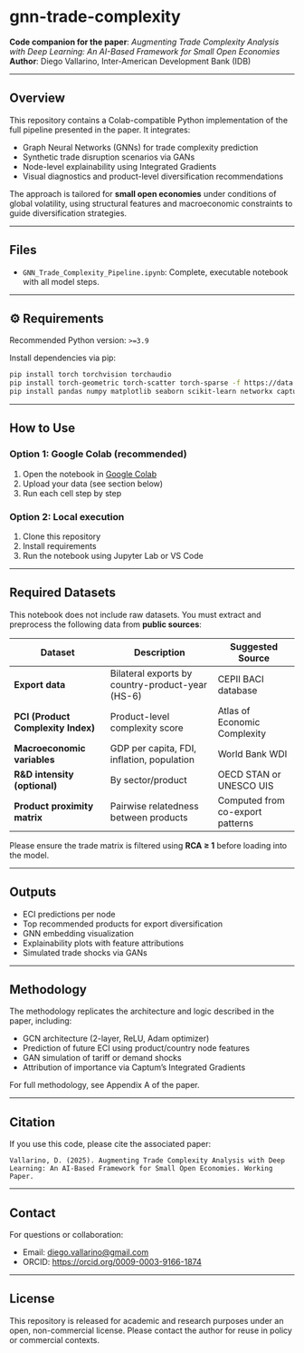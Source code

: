 # gnn-trade-complexity

**Code companion for the paper**: *Augmenting Trade Complexity Analysis with Deep Learning: An AI-Based Framework for Small Open Economies*  
**Author**: Diego Vallarino, Inter-American Development Bank (IDB)

---

## Overview

This repository contains a Colab-compatible Python implementation of the full pipeline presented in the paper. It integrates:

- Graph Neural Networks (GNNs) for trade complexity prediction
- Synthetic trade disruption scenarios via GANs
- Node-level explainability using Integrated Gradients
- Visual diagnostics and product-level diversification recommendations

The approach is tailored for **small open economies** under conditions of global volatility, using structural features and macroeconomic constraints to guide diversification strategies.

---

## Files

- `GNN_Trade_Complexity_Pipeline.ipynb`: Complete, executable notebook with all model steps.

---

## ⚙️ Requirements

Recommended Python version: `>=3.9`

Install dependencies via pip:
```bash
pip install torch torchvision torchaudio
pip install torch-geometric torch-scatter torch-sparse -f https://data.pyg.org/whl/torch-2.0.0+cpu.html
pip install pandas numpy matplotlib seaborn scikit-learn networkx captum
```

---

## How to Use

### Option 1: Google Colab (recommended)
1. Open the notebook in [Google Colab](https://colab.research.google.com/)
2. Upload your data (see section below)
3. Run each cell step by step

### Option 2: Local execution
1. Clone this repository
2. Install requirements
3. Run the notebook using Jupyter Lab or VS Code

---

## Required Datasets

This notebook does not include raw datasets. You must extract and preprocess the following data from **public sources**:

| Dataset | Description | Suggested Source |
|--------|-------------|------------------|
| **Export data** | Bilateral exports by country-product-year (HS-6) | CEPII BACI database |
| **PCI (Product Complexity Index)** | Product-level complexity score | Atlas of Economic Complexity |
| **Macroeconomic variables** | GDP per capita, FDI, inflation, population | World Bank WDI |
| **R&D intensity (optional)** | By sector/product | OECD STAN or UNESCO UIS |
| **Product proximity matrix** | Pairwise relatedness between products | Computed from co-export patterns |

Please ensure the trade matrix is filtered using **RCA ≥ 1** before loading into the model.

---

## Outputs

- ECI predictions per node
- Top recommended products for export diversification
- GNN embedding visualization
- Explainability plots with feature attributions
- Simulated trade shocks via GANs

---

## Methodology

The methodology replicates the architecture and logic described in the paper, including:
- GCN architecture (2-layer, ReLU, Adam optimizer)
- Prediction of future ECI using product/country node features
- GAN simulation of tariff or demand shocks
- Attribution of importance via Captum’s Integrated Gradients

For full methodology, see Appendix A of the paper.

---

## Citation

If you use this code, please cite the associated paper:

```
Vallarino, D. (2025). Augmenting Trade Complexity Analysis with Deep Learning: An AI-Based Framework for Small Open Economies. Working Paper.
```

---

## Contact

For questions or collaboration:
- Email: diego.vallarino@gmail.com
- ORCID: https://orcid.org/0009-0003-9166-1874

---

## License

This repository is released for academic and research purposes under an open, non-commercial license. Please contact the author for reuse in policy or commercial contexts.
